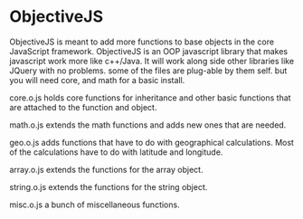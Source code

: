 ObjectiveJS
===========

ObjectiveJS is meant to add more functions to base objects in the core JavaScript framework. ObjectiveJS is an OOP javascript library that makes javascript work more like c++/Java. It will work along side other libraries like JQuery with no problems. some of the files are plug-able by them self. but you will need core, and math for a basic install.


core.o.js holds core functions for inheritance and other basic functions that are attached to the function and object.

math.o.js extends the math functions and adds new ones that are needed.

geo.o.js adds functions that have to do with geographical calculations. Most of the calculations have to do with latitude and longitude.

array.o.js extends the functions for the array object.

string.o.js extends the functions for the string object.

misc.o.js a bunch of miscellaneous functions.

